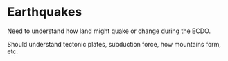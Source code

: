 # Earthquakes

Need to understand how land might quake or change during the ECDO.

Should understand tectonic plates, subduction force, how mountains form, etc.